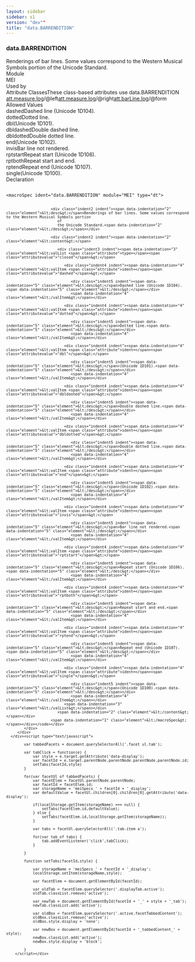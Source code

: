 ```yaml
---
layout: sidebar
sidebar: s1
version: "dev""
title: "data.BARRENDITION"
---
```

<div class="specPage">
   <div class="datatypeSpec">
      <h3 id="data.BARRENDITION">data.BARRENDITION</h3>
      <div class="specs">
         <div class="desc">Renderings of bar lines. Some values correspond to the Western Musical Symbols portion
            of
            the Unicode Standard.
         </div>
         <div class="facet module">
            <div class="label">Module</div>
            <div class="statement text">MEI</div>
         </div>
         <div class="facet usedBy" id="usedBy">
            <div class="label">Used by</div>
            <div class="statement list">
               <div class="classBox dtBox" title="Attribute Classes">
                  <div class="classHeading"><label class="classLabel">Attribute Classes</label><span class="classDesc">These class-based attributes use data.BARRENDITION</span></div>
                  <div class="classContent"><span class="ident attclass" data-ident="att.measure.log" data-module="MEI.cmn"><a class="classLink" title="Logical domain attributes. The n attribute contains a name or number associated with the measure (Read, p. 445). Often, this is an integer, but not always. For example, some measures, especially incomplete measures or those under an ending mark, may have labels that contain an integer plus a suffix, such as '12a'. Measures may even have labels, especially in editorial or analytical uses of MEI, that are entirely non-numeric strings. Measure numbers may be machine-generated instead of encoding them in the markup. However, an explicit measure number should restart numbering with the given value. The join attribute may be used to indicate another measure which metrically completes the current, incomplete one." href="{{ site.baseurl }}/{{ page.version }}/attribute-classes/att.measure.log.html">att.measure.log</a>/<span title="Indicates the visual rendition of the left bar line. It is present here only for facilitation of translation from legacy encodings which use it. Usually, it can be safely ignored.">@left</span></span><span class="ident attclass" data-ident="att.measure.log" data-module="MEI.cmn"><a class="classLink" title="Logical domain attributes. The n attribute contains a name or number associated with the measure (Read, p. 445). Often, this is an integer, but not always. For example, some measures, especially incomplete measures or those under an ending mark, may have labels that contain an integer plus a suffix, such as '12a'. Measures may even have labels, especially in editorial or analytical uses of MEI, that are entirely non-numeric strings. Measure numbers may be machine-generated instead of encoding them in the markup. However, an explicit measure number should restart numbering with the given value. The join attribute may be used to indicate another measure which metrically completes the current, incomplete one." href="{{ site.baseurl }}/{{ page.version }}/attribute-classes/att.measure.log.html">att.measure.log</a>/<span title="Indicates the function of the right bar line and is structurally important.">@right</span></span><span class="ident attclass" data-ident="att.barLine.log" data-module="MEI.shared"><a class="classLink" title="Logical domain attributes." href="{{ site.baseurl }}/{{ page.version }}/attribute-classes/att.barline.log.html">att.barLine.log</a>/<span title="Records the appearance and usually the function of the bar line.">@form</span></span></div>
               </div>
            </div>
         </div>
         <div class="facet allowedValues" id="allowedValues">
            <div class="label">Allowed Values</div>
            <div class="statement list">
               <div class="dataValueBox" id="dashed"><span class="dataValue ident">dashed</span><span class="dataValue desc">Dashed line (Unicode 1D104).</span></div>
               <div class="dataValueBox" id="dotted"><span class="dataValue ident">dotted</span><span class="dataValue desc">Dotted line.</span></div>
               <div class="dataValueBox" id="dbl"><span class="dataValue ident">dbl</span><span class="dataValue desc">(Unicode 1D101).</span></div>
               <div class="dataValueBox" id="dbldashed"><span class="dataValue ident">dbldashed</span><span class="dataValue desc">Double dashed line.</span></div>
               <div class="dataValueBox" id="dbldotted"><span class="dataValue ident">dbldotted</span><span class="dataValue desc">Double dotted line.</span></div>
               <div class="dataValueBox" id="end"><span class="dataValue ident">end</span><span class="dataValue desc">(Unicode 1D102).</span></div>
               <div class="dataValueBox" id="invis"><span class="dataValue ident">invis</span><span class="dataValue desc">Bar line not rendered.</span></div>
               <div class="dataValueBox" id="rptstart"><span class="dataValue ident">rptstart</span><span class="dataValue desc">Repeat start (Unicode 1D106).</span></div>
               <div class="dataValueBox" id="rptboth"><span class="dataValue ident">rptboth</span><span class="dataValue desc">Repeat start and end.</span></div>
               <div class="dataValueBox" id="rptend"><span class="dataValue ident">rptend</span><span class="dataValue desc">Repeat end (Unicode 1D107).</span></div>
               <div class="dataValueBox" id="single"><span class="dataValue ident">single</span><span class="dataValue desc">(Unicode 1D100).</span></div>
            </div>
         </div>
         <div class="facet declaration">
            <div class="label">Declaration</div>
            <div class="statement declaration">
               <div class="code" xml:space="preserve" data-lang="ODD"><code>
                     <div class="indent1 indent"><span data-indentation="1" class="element">&lt;macroSpec <span class="attribute">ident=</span><span class="attributevalue">"data.BARRENDITION"</span> <span class="attribute">module=</span><span class="attributevalue">"MEI"</span> <span class="attribute">type=</span><span class="attributevalue">"dt"</span>&gt;</span>
                        
                        <div class="indent2 indent"><span data-indentation="2" class="element">&lt;desc&gt;</span>Renderings of bar lines. Some values correspond to the Western Musical Symbols portion
                           of
                           the Unicode Standard.<span data-indentation="2" class="element">&lt;/desc&gt;</span></div>
                        
                        <div class="indent2 indent"><span data-indentation="2" class="element">&lt;content&gt;</span>
                           
                           <div class="indent3 indent"><span data-indentation="3" class="element">&lt;valList <span class="attribute">type=</span><span class="attributevalue">"closed"</span>&gt;</span>
                              
                              <div class="indent4 indent"><span data-indentation="4" class="element">&lt;valItem <span class="attribute">ident=</span><span class="attributevalue">"dashed"</span>&gt;</span>
                                 
                                 <div class="indent5 indent"><span data-indentation="5" class="element">&lt;desc&gt;</span>Dashed line (Unicode 1D104).<span data-indentation="5" class="element">&lt;/desc&gt;</span></div>
                                 <span data-indentation="4" class="element">&lt;/valItem&gt;</span></div>
                              
                              <div class="indent4 indent"><span data-indentation="4" class="element">&lt;valItem <span class="attribute">ident=</span><span class="attributevalue">"dotted"</span>&gt;</span>
                                 
                                 <div class="indent5 indent"><span data-indentation="5" class="element">&lt;desc&gt;</span>Dotted line.<span data-indentation="5" class="element">&lt;/desc&gt;</span></div>
                                 <span data-indentation="4" class="element">&lt;/valItem&gt;</span></div>
                              
                              <div class="indent4 indent"><span data-indentation="4" class="element">&lt;valItem <span class="attribute">ident=</span><span class="attributevalue">"dbl"</span>&gt;</span>
                                 
                                 <div class="indent5 indent"><span data-indentation="5" class="element">&lt;desc&gt;</span>(Unicode 1D101).<span data-indentation="5" class="element">&lt;/desc&gt;</span></div>
                                 <span data-indentation="4" class="element">&lt;/valItem&gt;</span></div>
                              
                              <div class="indent4 indent"><span data-indentation="4" class="element">&lt;valItem <span class="attribute">ident=</span><span class="attributevalue">"dbldashed"</span>&gt;</span>
                                 
                                 <div class="indent5 indent"><span data-indentation="5" class="element">&lt;desc&gt;</span>Double dashed line.<span data-indentation="5" class="element">&lt;/desc&gt;</span></div>
                                 <span data-indentation="4" class="element">&lt;/valItem&gt;</span></div>
                              
                              <div class="indent4 indent"><span data-indentation="4" class="element">&lt;valItem <span class="attribute">ident=</span><span class="attributevalue">"dbldotted"</span>&gt;</span>
                                 
                                 <div class="indent5 indent"><span data-indentation="5" class="element">&lt;desc&gt;</span>Double dotted line.<span data-indentation="5" class="element">&lt;/desc&gt;</span></div>
                                 <span data-indentation="4" class="element">&lt;/valItem&gt;</span></div>
                              
                              <div class="indent4 indent"><span data-indentation="4" class="element">&lt;valItem <span class="attribute">ident=</span><span class="attributevalue">"end"</span>&gt;</span>
                                 
                                 <div class="indent5 indent"><span data-indentation="5" class="element">&lt;desc&gt;</span>(Unicode 1D102).<span data-indentation="5" class="element">&lt;/desc&gt;</span></div>
                                 <span data-indentation="4" class="element">&lt;/valItem&gt;</span></div>
                              
                              <div class="indent4 indent"><span data-indentation="4" class="element">&lt;valItem <span class="attribute">ident=</span><span class="attributevalue">"invis"</span>&gt;</span>
                                 
                                 <div class="indent5 indent"><span data-indentation="5" class="element">&lt;desc&gt;</span>Bar line not rendered.<span data-indentation="5" class="element">&lt;/desc&gt;</span></div>
                                 <span data-indentation="4" class="element">&lt;/valItem&gt;</span></div>
                              
                              <div class="indent4 indent"><span data-indentation="4" class="element">&lt;valItem <span class="attribute">ident=</span><span class="attributevalue">"rptstart"</span>&gt;</span>
                                 
                                 <div class="indent5 indent"><span data-indentation="5" class="element">&lt;desc&gt;</span>Repeat start (Unicode 1D106).<span data-indentation="5" class="element">&lt;/desc&gt;</span></div>
                                 <span data-indentation="4" class="element">&lt;/valItem&gt;</span></div>
                              
                              <div class="indent4 indent"><span data-indentation="4" class="element">&lt;valItem <span class="attribute">ident=</span><span class="attributevalue">"rptboth"</span>&gt;</span>
                                 
                                 <div class="indent5 indent"><span data-indentation="5" class="element">&lt;desc&gt;</span>Repeat start and end.<span data-indentation="5" class="element">&lt;/desc&gt;</span></div>
                                 <span data-indentation="4" class="element">&lt;/valItem&gt;</span></div>
                              
                              <div class="indent4 indent"><span data-indentation="4" class="element">&lt;valItem <span class="attribute">ident=</span><span class="attributevalue">"rptend"</span>&gt;</span>
                                 
                                 <div class="indent5 indent"><span data-indentation="5" class="element">&lt;desc&gt;</span>Repeat end (Unicode 1D107).<span data-indentation="5" class="element">&lt;/desc&gt;</span></div>
                                 <span data-indentation="4" class="element">&lt;/valItem&gt;</span></div>
                              
                              <div class="indent4 indent"><span data-indentation="4" class="element">&lt;valItem <span class="attribute">ident=</span><span class="attributevalue">"single"</span>&gt;</span>
                                 
                                 <div class="indent5 indent"><span data-indentation="5" class="element">&lt;desc&gt;</span>(Unicode 1D100).<span data-indentation="5" class="element">&lt;/desc&gt;</span></div>
                                 <span data-indentation="4" class="element">&lt;/valItem&gt;</span></div>
                              <span data-indentation="3" class="element">&lt;/valList&gt;</span></div>
                           <span data-indentation="2" class="element">&lt;/content&gt;</span></div>
                        <span data-indentation="1" class="element">&lt;/macroSpec&gt;</span></div></code></div>
            </div>
         </div>
      </div><script type="text/javascript">
            
            var tabbedFacets = document.querySelectorAll('.facet ul.tab');
            
            var tabClick = function(e) {
                var style = e.target.getAttribute('data-display');
                var facetId = e.target.parentNode.parentNode.parentNode.parentNode.id;
                setTabs(facetId,style)
            }
            
            for(var facetUl of tabbedFacets) {
                var facetElem = facetUl.parentNode.parentNode;
                var facetId = facetElem.id;
                var storageName = 'meiSpecs_' + facetId + '_display';
                var defaultValue = facetUl.children[0].children[0].getAttribute('data-display');
                
                if(localStorage.getItem(storageName) === null) {
                    setTabs(facetElem.id,defaultValue);
                } else {
                    setTabs(facetElem.id,localStorage.getItem(storageName));
                }
                
                var tabs = facetUl.querySelectorAll('.tab-item a');
                
                for(var tab of tabs) {
                    tab.addEventListener('click',tabClick);
                }
                
            }
            
            function setTabs(facetId,style) {
                
                var storageName = 'meiSpecs_' + facetId + '_display';
                localStorage.setItem(storageName,style);
                
                var facetElem = document.getElementById(facetId);
                
                var oldTab = facetElem.querySelector('.displayTab.active');
                oldTab.classList.remove('active');
                
                var newTab = document.getElementById(facetId + '_' + style + '_tab');
                newTab.classList.add('active');
                
                var oldBox = facetElem.querySelector('.active.facetTabbedContent');
                oldBox.classList.remove('active');
                oldBox.style.display = 'none';
                
                var newBox = document.getElementById(facetId + '_tabbedContent_' + style);
                newBox.classList.add('active');
                newBox.style.display = 'block';
                
            }
        </script></div>
</div>